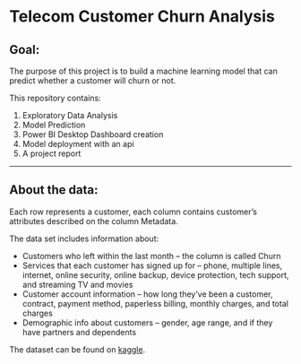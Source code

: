# Telecom Customer Churn Analysis

## Goal:
The purpose of this project is to build a machine learning model that can predict whether a customer will churn or not.


This repository contains:
1. Exploratory Data Analysis
2. Model Prediction 
3. Power BI Desktop Dashboard creation
4. Model deployment with an api
5. A project report
---

## About the data:

Each row represents a customer, each column contains customer’s attributes described on the column Metadata.

The data set includes information about:
- Customers who left within the last month – the column is called Churn
- Services that each customer has signed up for – phone, multiple lines, internet, online security, online backup, device protection, tech support, and streaming TV and movies
- Customer account information – how long they’ve been a customer, contract, payment method, paperless billing, monthly charges, and total charges
- Demographic info about customers – gender, age range, and if they have partners and dependents

The dataset can be found on [kaggle](https://www.kaggle.com/datasets/blastchar/telco-customer-churn).
